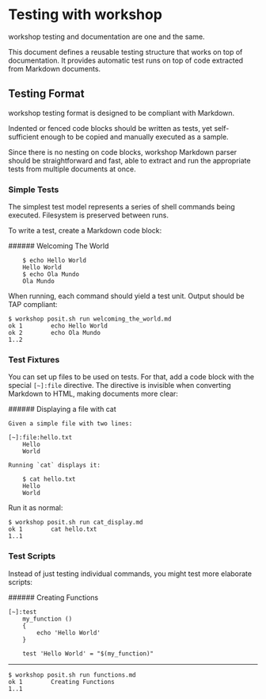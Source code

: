 # Testing with workshop

workshop testing and documentation are one and the same.

This document defines a reusable testing structure that works on top
of documentation. It provides automatic test runs on top of code
extracted from Markdown documents.

## Testing Format

workshop testing format is designed to be compliant with Markdown.

Indented or fenced code blocks should be written as tests, yet
self-sufficient enough to be copied and manually executed as a sample.

Since there is no nesting on code blocks, workshop Markdown parser
should be straightforward and fast, able to extract and run the
appropriate tests from multiple documents at once.

### Simple Tests

The simplest test model represents a series of shell commands being
executed. Filesystem is preserved between runs.

To write a test, create a Markdown code block:

[~]:file:welcoming_the_world.md
	###### Welcoming The World

		$ echo Hello World
		Hello World
		$ echo Ola Mundo
		Ola Mundo

When running, each command should yield a test unit. Output should be
TAP compliant:

	$ workshop posit.sh run welcoming_the_world.md
	ok 1		echo Hello World
	ok 2		echo Ola Mundo
	1..2

### Test Fixtures

You can set up files to be used on tests. For that, add a code block
with the special `[~]:file` directive. The directive is invisible
when converting Markdown to HTML, making documents more clear:

[~]:file:cat_display.md
	###### Displaying a file with cat

	Given a simple file with two lines:

	[~]:file:hello.txt
		Hello
		World

	Running `cat` displays it:

		$ cat hello.txt
		Hello
		World

Run it as normal:

	$ workshop posit.sh run cat_display.md
	ok 1		cat hello.txt
	1..1

### Test Scripts

Instead of just testing individual commands, you might test more
elaborate scripts:

[~]:file:functions.md
	###### Creating Functions

	[~]:test
		my_function ()
		{
			echo 'Hello World'
		}

		test 'Hello World' = "$(my_function)"

---

	$ workshop posit.sh run functions.md
	ok 1		Creating Functions
	1..1

